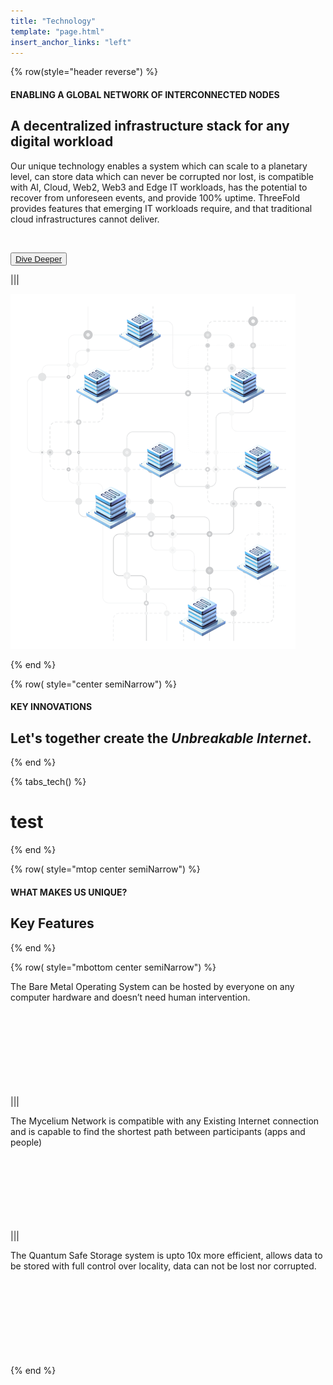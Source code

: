```yaml
---
title: "Technology"
template: "page.html"
insert_anchor_links: "left"
---
```



<!-- section 1  -->

<div class="container mx-auto">

{% row(style="header reverse") %}

#### <span class="text-xl subtitle">ENABLING A GLOBAL NETWORK OF INTERCONNECTED NODES</span>

## **A decentralized infrastructure stack for any digital workload**

Our unique technology enables a system which can scale to a planetary level, can store data which can never be corrupted nor lost, is compatible with AI, Cloud, Web2, Web3 and Edge IT workloads, has the potential to recover from unforeseen events, and provide 100% uptime. ThreeFold provides features that emerging IT workloads require, and that traditional cloud infrastructures cannot deliver.

<br>

<button class="blue_b">[Dive Deeper](https://manual.grid.tf/)</button>


|||

![Image](tech_here.png#mx-auto)

{% end %}


<!-- section 2  -->

{% row( style="center semiNarrow") %}

#### <span class="green_text">KEY INNOVATIONS</span>

## **Let's together create the <span class="blue">*Unbreakable Internet*</span>.**

{% end %}

{% tabs_tech() %}

# test

{% end %}




<!-- section 3  -->

{% row( style="mtop center semiNarrow") %}

#### <span class="blue">WHAT MAKES US UNIQUE?</span>

## **Key Features**

{% end %}

{% row( style="mbottom center semiNarrow") %}

<div class="rounded_img rounded-lg p-4 bg-gray-100 card_h">

The Bare Metal Operating System can be hosted by everyone on any computer hardware and doesn’t need human intervention.

</div>

|||

<div class="rounded_img rounded-lg p-4 bg-gray-100 card_h">

The Mycelium Network is compatible with any Existing Internet connection and is capable to find the shortest path between participants (apps and people)

</div>


|||

<div class="rounded_img rounded-lg p-4 bg-gray-100 card_h">

The Quantum Safe Storage system is upto 10x more efficient, allows data to be stored with full control over locality, data can not be lost nor corrupted.

</div>

{% end %}


</div>

<style>

.card_h{
  height: 170px !important;
}
     .road_border{
    
      border-left: 1px solid #cbcbcb;

    }

</style>